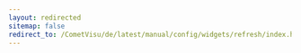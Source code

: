 ```yaml
---
layout: redirected
sitemap: false
redirect_to: /CometVisu/de/latest/manual/config/widgets/refresh/index.html
---
```


